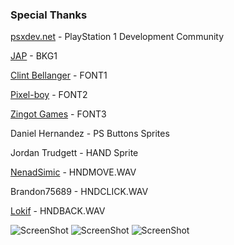 ### Special Thanks
[psxdev.net](http://psxdev.net) - PlayStation 1 Development Community
 
[JAP](https://opengameart.org/users/jap) - BKG1

[Clint Bellanger](https://opengameart.org/users/clint-bellanger) - FONT1

[Pixel-boy](https://twitter.com/2pblog1) - FONT2

[Zingot Games](http://www.zingot.com) - FONT3

Daniel Hernandez - PS Buttons Sprites

Jordan Trudgett - HAND Sprite

[NenadSimic](https://opengameart.org/users/nenadsimic) - HNDMOVE.WAV

Brandon75689 - HNDCLICK.WAV

[Lokif](https://opengameart.org/users/lokif) - HNDBACK.WAV


![ScreenShot](https://user-images.githubusercontent.com/11935784/35486413-ce364d84-0454-11e8-92d7-9b0f0e9d7301.png "Main Menu")
![ScreenShot](https://user-images.githubusercontent.com/11935784/35486414-ce624d9e-0454-11e8-858c-ee96e6cc9a69.png "CDROM Menu")
![ScreenShot](https://user-images.githubusercontent.com/11935784/35486415-ce8de526-0454-11e8-9bc8-843164d04ccd.png "Game")
